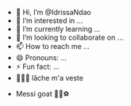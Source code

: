 - 👋 Hi, I’m @IdrissaNdao
- 👀 I’m interested in ...
- 🌱 I’m currently learning ...
- 💞️ I’m looking to collaborate on ...
- 📫 How to reach me ...
- 😄 Pronouns: ...
- ⚡ Fun fact: ...
- 🚶🏿‍♂️ lâche m'a veste
<!--
IdrissaNdao/IdrissaNdao is a ✨ special ✨ repository because its `README.md` (this file) appears on your GitHub profile.
You can click the Preview link to take a look at your changes.
--->
- Messi goat 🦦🧠⚽
